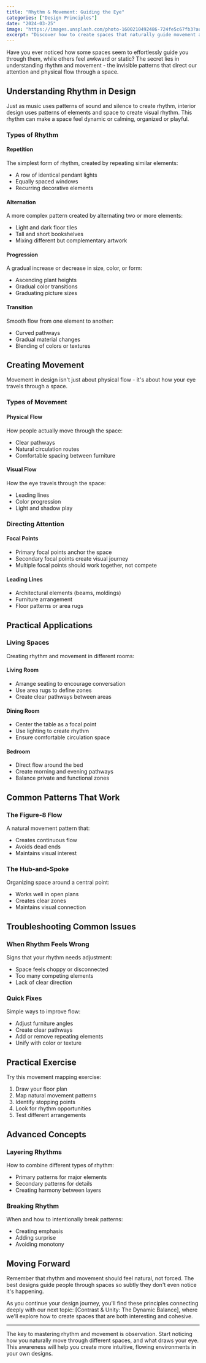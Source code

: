 ```yaml
---
title: "Rhythm & Movement: Guiding the Eye"
categories: ["Design Principles"]
date: "2024-03-25"
image: "https://images.unsplash.com/photo-1600210492486-724fe5c67fb3?auto=format&fit=crop&q=80&w=1920"
excerpt: "Discover how to create spaces that naturally guide movement and attention, using the principles of rhythm and flow to make your interior design more dynamic and engaging."
---
```


Have you ever noticed how some spaces seem to effortlessly guide you through them, while others feel awkward or static? The secret lies in understanding rhythm and movement - the invisible patterns that direct our attention and physical flow through a space.

## Understanding Rhythm in Design

Just as music uses patterns of sound and silence to create rhythm, interior design uses patterns of elements and space to create visual rhythm. This rhythm can make a space feel dynamic or calming, organized or playful.

### Types of Rhythm

#### Repetition
The simplest form of rhythm, created by repeating similar elements:
- A row of identical pendant lights
- Equally spaced windows
- Recurring decorative elements

#### Alternation
A more complex pattern created by alternating two or more elements:
- Light and dark floor tiles
- Tall and short bookshelves
- Mixing different but complementary artwork

#### Progression
A gradual increase or decrease in size, color, or form:
- Ascending plant heights
- Gradual color transitions
- Graduating picture sizes

#### Transition
Smooth flow from one element to another:
- Curved pathways
- Gradual material changes
- Blending of colors or textures

## Creating Movement

Movement in design isn't just about physical flow - it's about how your eye travels through a space.

### Types of Movement

#### Physical Flow
How people actually move through the space:
- Clear pathways
- Natural circulation routes
- Comfortable spacing between furniture

#### Visual Flow
How the eye travels through the space:
- Leading lines
- Color progression
- Light and shadow play

### Directing Attention

#### Focal Points
- Primary focal points anchor the space
- Secondary focal points create visual journey
- Multiple focal points should work together, not compete

#### Leading Lines
- Architectural elements (beams, moldings)
- Furniture arrangement
- Floor patterns or area rugs

## Practical Applications

### Living Spaces
Creating rhythm and movement in different rooms:

#### Living Room
- Arrange seating to encourage conversation
- Use area rugs to define zones
- Create clear pathways between areas

#### Dining Room
- Center the table as a focal point
- Use lighting to create rhythm
- Ensure comfortable circulation space

#### Bedroom
- Direct flow around the bed
- Create morning and evening pathways
- Balance private and functional zones

## Common Patterns That Work

### The Figure-8 Flow
A natural movement pattern that:
- Creates continuous flow
- Avoids dead ends
- Maintains visual interest

### The Hub-and-Spoke
Organizing space around a central point:
- Works well in open plans
- Creates clear zones
- Maintains visual connection

## Troubleshooting Common Issues

### When Rhythm Feels Wrong
Signs that your rhythm needs adjustment:
- Space feels choppy or disconnected
- Too many competing elements
- Lack of clear direction

### Quick Fixes
Simple ways to improve flow:
- Adjust furniture angles
- Create clear pathways
- Add or remove repeating elements
- Unify with color or texture

## Practical Exercise

Try this movement mapping exercise:
1. Draw your floor plan
2. Map natural movement patterns
3. Identify stopping points
4. Look for rhythm opportunities
5. Test different arrangements

## Advanced Concepts

### Layering Rhythms
How to combine different types of rhythm:
- Primary patterns for major elements
- Secondary patterns for details
- Creating harmony between layers

### Breaking Rhythm
When and how to intentionally break patterns:
- Creating emphasis
- Adding surprise
- Avoiding monotony

## Moving Forward

Remember that rhythm and movement should feel natural, not forced. The best designs guide people through spaces so subtly they don't even notice it's happening.

As you continue your design journey, you'll find these principles connecting deeply with our next topic: [Contrast & Unity: The Dynamic Balance], where we'll explore how to create spaces that are both interesting and cohesive.

---

The key to mastering rhythm and movement is observation. Start noticing how you naturally move through different spaces, and what draws your eye. This awareness will help you create more intuitive, flowing environments in your own designs. 